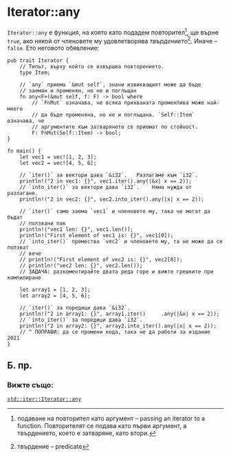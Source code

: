# Iterator::any

`Iterator::any` е функция, на която като подадем повторител[^pass_ite], ще върне `true`, ако
някой от членовете му удовлетворява *твърдението*[^predicate]. Иначе – `false`. Ето неговото
обявление:

```rust,ignore
pub trait Iterator {
    // Типът, върху който се извършва повторението.
    type Item;

    // `any` приема `&mut self`, значи извикващият може да бъде
    // заеман и променян, но не и поглъщан
    fn any<F>(&mut self, f: F) -> bool where
        // `FnMut` означава, че всяка прихваната променлива може най-много
        // да бъде променяна, но не и поглъщана. `Self::Item` означава, че
        // аргументите към затварянето се приемат по стойност.
        F: FnMut(Self::Item) -> bool;
}
```

```rust,editable
fn main() {
    let vec1 = vec![1, 2, 3];
    let vec2 = vec![4, 5, 6];

    // `iter()` за вектори дава `&i32`.   Разлагаме към `i32`.
    println!("2 in vec1: {}", vec1.iter().any(|&x| x == 2));
    // `into_iter()` за вектори дава `i32`.    Няма нужда от разлагане.
    println!("2 in vec2: {}", vec2.into_iter().any(|x| x == 2));

    // `iter()` само заема `vec1` и членовете му, така че могат да бъдат
    // ползвани пак
    println!("vec1 len: {}", vec1.len());
    println!("First element of vec1 is: {}", vec1[0]);
    // `into_iter()` премества `vec2` и членовете му, та не може да се ползват
    // вече
    // println!("First element of vec2 is: {}", vec2[0]);
    // println!("vec2 len: {}", vec2.len());
    // ЗАДАЧА: разкоментирайте двата реда горе и вижте грешките при компилиране

    let array1 = [1, 2, 3];
    let array2 = [4, 5, 6];

    // `iter()` за поредици дава `&i32`.
    println!("2 in array1: {}", array1.iter()     .any(|&x| x == 2));
    // `into_iter()` за поредици дава `i32`.
    println!("2 in array2: {}", array2.into_iter().any(|x| x == 2));
    // ^ ПОПРАВИ: да се промени кода, така че да работи за издание 2021
}
```

## Б. пр.

[^pass_ite]: подаване на повторител като аргумент – passing an iterator to a
  function. Повторителят се подава като първи аргумент, а твърдението, което е
  затваряне, като втори.

[^predicate]: твърдение – predicate

[^yield]: давам, предавам (се), произвеждам, нося – yield. https://eurodict.com/dictionary/yield-82257

### Вижте също:

[`std::iter::Iterator::any`][any]

[any]: https://doc.rust-lang.org/std/iter/trait.Iterator.html#method.any
